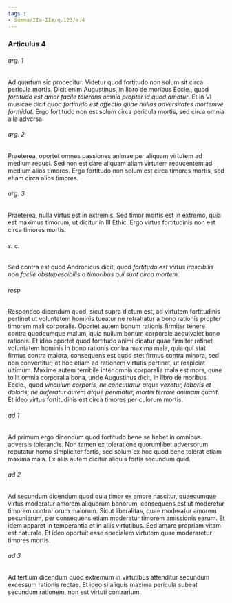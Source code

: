 ```yaml
---
tags : 
- Summa/IIa-IIæ/q.123/a.4
---
```


### Articulus 4

###### arg. 1
Ad quartum sic proceditur. Videtur quod fortitudo non solum sit circa pericula mortis. Dicit enim Augustinus, in libro de moribus Eccle., quod *fortitudo est amor facile tolerans omnia propter id quod amatur*. Et in VI musicae dicit quod *fortitudo est affectio quae nullas adversitates mortemve formidat*. Ergo fortitudo non est solum circa pericula mortis, sed circa omnia alia adversa.

###### arg. 2
Praeterea, oportet omnes passiones animae per aliquam virtutem ad medium reduci. Sed non est dare aliquam aliam virtutem reducentem ad medium alios timores. Ergo fortitudo non solum est circa timores mortis, sed etiam circa alios timores.

###### arg. 3
Praeterea, nulla virtus est in extremis. Sed timor mortis est in extremo, quia est maximus timorum, ut dicitur in III Ethic. Ergo virtus fortitudinis non est circa timores mortis.

###### s. c.
Sed contra est quod Andronicus dicit, quod *fortitudo est virtus irascibilis non facile obstupescibilis a timoribus qui sunt circa mortem*.

###### resp.
Respondeo dicendum quod, sicut supra dictum est, ad virtutem fortitudinis pertinet ut voluntatem hominis tueatur ne retrahatur a bono rationis propter timorem mali corporalis. Oportet autem bonum rationis firmiter tenere contra quodcumque malum, quia nullum bonum corporale aequivalet bono rationis. Et ideo oportet quod fortitudo animi dicatur quae firmiter retinet voluntatem hominis in bono rationis contra maxima mala, quia qui stat firmus contra maiora, consequens est quod stet firmus contra minora, sed non convertitur; et hoc etiam ad rationem virtutis pertinet, ut respiciat ultimum. Maxime autem terribile inter omnia corporalia mala est mors, quae tollit omnia corporalia bona, unde Augustinus dicit, in libro de moribus Eccle., quod *vinculum corporis, ne concutiatur atque vexetur, laboris et doloris; ne auferatur autem atque perimatur, mortis terrore animam quatit*. Et ideo virtus fortitudinis est circa timores periculorum mortis.

###### ad 1
Ad primum ergo dicendum quod fortitudo bene se habet in omnibus adversis tolerandis. Non tamen ex toleratione quorumlibet adversorum reputatur homo simpliciter fortis, sed solum ex hoc quod bene tolerat etiam maxima mala. Ex aliis autem dicitur aliquis fortis secundum quid.

###### ad 2
Ad secundum dicendum quod quia timor ex amore nascitur, quaecumque virtus moderatur amorem aliquorum bonorum, consequens est ut moderetur timorem contrariorum malorum. Sicut liberalitas, quae moderatur amorem pecuniarum, per consequens etiam moderatur timorem amissionis earum. Et idem apparet in temperantia et in aliis virtutibus. Sed amare propriam vitam est naturale. Et ideo oportuit esse specialem virtutem quae moderaretur timores mortis.

###### ad 3
Ad tertium dicendum quod extremum in virtutibus attenditur secundum excessum rationis rectae. Et ideo si aliquis maxima pericula subeat secundum rationem, non est virtuti contrarium.

